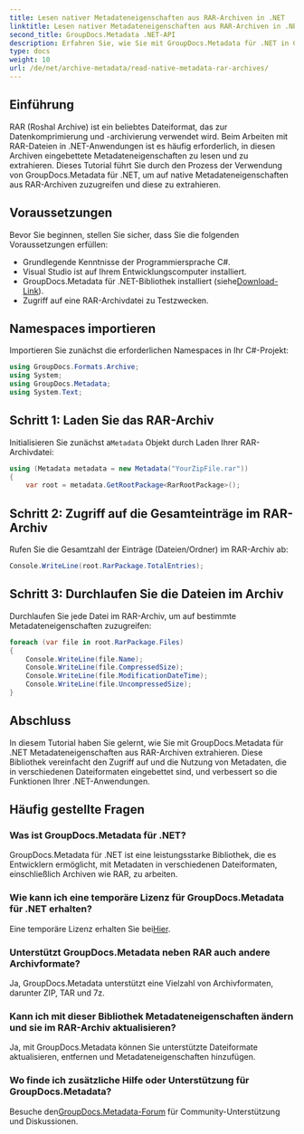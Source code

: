 ```yaml
---
title: Lesen nativer Metadateneigenschaften aus RAR-Archiven in .NET
linktitle: Lesen nativer Metadateneigenschaften aus RAR-Archiven in .NET
second_title: GroupDocs.Metadata .NET-API
description: Erfahren Sie, wie Sie mit GroupDocs.Metadata für .NET in C# Metadateneigenschaften aus RAR-Archiven extrahieren. Erkunden Sie Dateidetails mühelos.
type: docs
weight: 10
url: /de/net/archive-metadata/read-native-metadata-rar-archives/
---
```

## Einführung
RAR (Roshal Archive) ist ein beliebtes Dateiformat, das zur Datenkomprimierung und -archivierung verwendet wird. Beim Arbeiten mit RAR-Dateien in .NET-Anwendungen ist es häufig erforderlich, in diesen Archiven eingebettete Metadateneigenschaften zu lesen und zu extrahieren. Dieses Tutorial führt Sie durch den Prozess der Verwendung von GroupDocs.Metadata für .NET, um auf native Metadateneigenschaften aus RAR-Archiven zuzugreifen und diese zu extrahieren.
## Voraussetzungen

Bevor Sie beginnen, stellen Sie sicher, dass Sie die folgenden Voraussetzungen erfüllen:
- Grundlegende Kenntnisse der Programmiersprache C#.
- Visual Studio ist auf Ihrem Entwicklungscomputer installiert.
-  GroupDocs.Metadata für .NET-Bibliothek installiert (siehe[Download-Link](https://releases.groupdocs.com/metadata/net/)).
- Zugriff auf eine RAR-Archivdatei zu Testzwecken.

## Namespaces importieren
Importieren Sie zunächst die erforderlichen Namespaces in Ihr C#-Projekt:
```csharp
using GroupDocs.Formats.Archive;
using System;
using GroupDocs.Metadata;
using System.Text;
```

## Schritt 1: Laden Sie das RAR-Archiv
 Initialisieren Sie zunächst a`Metadata` Objekt durch Laden Ihrer RAR-Archivdatei:
```csharp
using (Metadata metadata = new Metadata("YourZipFile.rar"))
{
    var root = metadata.GetRootPackage<RarRootPackage>();
```
## Schritt 2: Zugriff auf die Gesamteinträge im RAR-Archiv
Rufen Sie die Gesamtzahl der Einträge (Dateien/Ordner) im RAR-Archiv ab:
```csharp
Console.WriteLine(root.RarPackage.TotalEntries);
```
## Schritt 3: Durchlaufen Sie die Dateien im Archiv
Durchlaufen Sie jede Datei im RAR-Archiv, um auf bestimmte Metadateneigenschaften zuzugreifen:
```csharp
foreach (var file in root.RarPackage.Files)
{
    Console.WriteLine(file.Name);
    Console.WriteLine(file.CompressedSize);
    Console.WriteLine(file.ModificationDateTime);
    Console.WriteLine(file.UncompressedSize);
}
```

## Abschluss
In diesem Tutorial haben Sie gelernt, wie Sie mit GroupDocs.Metadata für .NET Metadateneigenschaften aus RAR-Archiven extrahieren. Diese Bibliothek vereinfacht den Zugriff auf und die Nutzung von Metadaten, die in verschiedenen Dateiformaten eingebettet sind, und verbessert so die Funktionen Ihrer .NET-Anwendungen.

## Häufig gestellte Fragen
### Was ist GroupDocs.Metadata für .NET?
GroupDocs.Metadata für .NET ist eine leistungsstarke Bibliothek, die es Entwicklern ermöglicht, mit Metadaten in verschiedenen Dateiformaten, einschließlich Archiven wie RAR, zu arbeiten.
### Wie kann ich eine temporäre Lizenz für GroupDocs.Metadata für .NET erhalten?
 Eine temporäre Lizenz erhalten Sie bei[Hier](https://purchase.groupdocs.com/temporary-license/).
### Unterstützt GroupDocs.Metadata neben RAR auch andere Archivformate?
Ja, GroupDocs.Metadata unterstützt eine Vielzahl von Archivformaten, darunter ZIP, TAR und 7z.
### Kann ich mit dieser Bibliothek Metadateneigenschaften ändern und sie im RAR-Archiv aktualisieren?
Ja, mit GroupDocs.Metadata können Sie unterstützte Dateiformate aktualisieren, entfernen und Metadateneigenschaften hinzufügen.
### Wo finde ich zusätzliche Hilfe oder Unterstützung für GroupDocs.Metadata?
 Besuche den[GroupDocs.Metadata-Forum](https://forum.groupdocs.com/c/metadata/14) für Community-Unterstützung und Diskussionen.